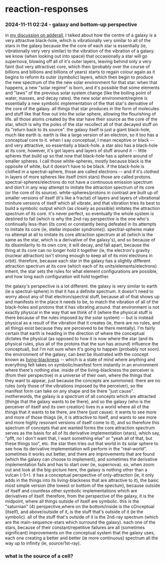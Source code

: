# reaction-responses

### 2024-11-11 02:24 - galaxy and bottom-up perspective

in [my discussion on adderall](/drug-talk.md#2024-11-10-1524---some-thoughts-on-adderall), I talked about how the centre of a galaxy is a very attractive black-hole, which is vibrationally very similar to all of the stars in the galaxy because the the core of each star is essentially (ie, vibrationally very very similar) to the vibration of the vibration of a galaxy. we know (when looking out into space) that occasionally a star will go supernova,  blowing off all of it's outer layers, leaving behind only a very faint (but very attractive) core, which then (probably over the course of billions and billions and billions of years) starts to regain colour again as it begins to reform its outer (symbolic) layers, which then begin to produce the new spectrum of the the new solar environment for that star. when that happens, a new "solar regime" is born, and it's possible that some elements and "laws" of the previous solar system change (like the boiling point of water, masses, and decay rates). the new solar environment/regime is essentially a new symbolic implementation of the that star's derivative of the core of the galaxy. all things that star produces in the form of molecules and stuff like that flow out into the solar sphere, allowing the flourishing of life. all those atoms created by the star have their source as the core of the star, which is why the poles of the star recollect all of that decayed stuff on its "return back to its source".
the galaxy itself is just a giant black-hole, much like earth is. earth is like a large version of an electron, so it too has a conceptual core to it. when I say conceptual, I mean receptive or black -- and very attractive, so essentially a black-hole. a star also has a black-hole at its core, however, it's got layers and layers of stuff around it -- little spheres that build up so that now that black-hole has a sphere around of smaller spheres. I call those white-spheres, mostly because black is the opposite of white, but it doesn't have to be black. if the black-hole is clothed in a spectral-sphere, those are called electrons -- and if it's clothed in layers of more spheres like itself (mini stars) those are called protons. spectral-spheres/electrons do not have a continuous emission spectrum and don't in any way attempt to imitate the attraction spectrum of its core (or the core of its source). white-spheres/protons in contrast are built up of smaller versions of itself (it's like a fractal) of layers and layers of vibrational miniture versions of itself which all vibrate, and that vibration tries its best to build a symbolic output which (as closely as possible) imitates the attraction spectrum of its core. it's never perfect, so eventually the whole system is destined to fail (which is why the 2nd-ray perspective is the one who's continually less-than (its core) or constantly being defeated in its attempts to imitate its core (ie, stellar imposter syndrome)). spectral-spheres make no attempt at all to imitate its core attraction spectrum at all (which is the same as the star, which is a derivative of the galaxy's), and so because of its dissimilarity to its own core, it will decay, and fall apart, because the thing at its core can no longer hold it together (ie, the electron's gravity (nuclear attraction) isn't strong enough to keep all of its mini electrons in orbit).
therefore, because each star in the galaxy has a slightly different attraction spectrum at its core (which each of its units/elements/electrons) inherit, the star sets the rules for what element configurations are possible, and how long each configuration will hold together.

the galaxy's perspective is a lot different. the galaxy is very similar to earth (ie a spectral-sphere) in that it has a definite spectrum. it doesn't need to worry about any of that electron/spectral stuff, because all of that shows up and manifests in the place it needs to be, to match the vibration of all of the black-holes and protons that it has vibrating around. that environment is not exactly physical in the way that we think of it (where the physical stuff is there because of the rules imposed by the solar system) -- but is instead physical as a result of the vibration that it creates (ie, there are no rules, and all things exist because they are perceived to be there mentally). I'm fairly certain that earth is heading in the direction of where the conceptual dictates the physical (as opposed to how it is now where the star (and its physical rules, plus all of the protons that the sun has around) influence the conceptual), but I'm not sure when it's going to happen (probably not soon). the environment of the galaxy, can best be illustrated with the concept known as [living-blackness](/concepts/living-blackness.md) -- which is a state of mind where anything and everything felt takes on symbolic/manifest form instantly in an environment where there's nothing else. inside of the living-blackness the perceiver is (from their perspective) in a universe of their own, where the things that they want to appear, just because the concepts are summoned. there are no rules (only those of the vibrations imposed by the perceiver), so the manifest form can take on any shape and be there "just cause". inotherwords, the galaxy is a spectrum of all concepts which are attracted (things that the galaxy wants to be there), and so the galaxy (who is the perceiver of itself and its own creation) lives in a world where all of the things that it wants to be there, are there (just cause). it wants to see more and more of those thiags (ie, it is attractive to itself, and wants to see more and more highly resonant versions of itself come to it), and so therefore this spectrum of concepts that are wanted forms the core attraction spectrum serves as the basis for all of its derivative implementation (stars), which say, "pfft, no I don't want that, I want something else" or "yeah all of that, but these things too", etc. the star then tries out that world in its solar sphere to see how its derivative implementation will perform in the "real-world". sometimes it works out better, and there are improvements that are found (which the galaxy can choose to implement), and sometimes the derivative implementation fails and has to start over (ie, supernova).
so, when zoom out and look at the big-picture here, the galaxy is nothing other than a vulcan (-5+). it has a conceptual perspective of only-attraction (ie, it only adds in the things into its living-blackness that are attractive to it), the basic most simple version (the lowest or bottom of the spectum), because outside of itself and countless other symbolic implementations which are derivatives of itself. therefore, from the perspective of the galaxy, it is the midpoint, where all things outside of itself are symbolic. this is the "saturnian" (4) perspective,where on the bottom/inside is the cOnceptual (itself), and above/outside of it, is the stuff that's outside of it (ie the symbolic). all of the stuff that's outside of it is the 2nd-ray spectrum (which are the main-sequence-stars which surround the galaxy). each one of the stars, because of their constant/repetitive failures are all (sometimes significant) improvements on the conceptual system that the galaxy uses, each one creating a better and better (ie more continuous) spectrum all the way up to infinity (ie, source/1st-ray).

### what is the source of a cell?
